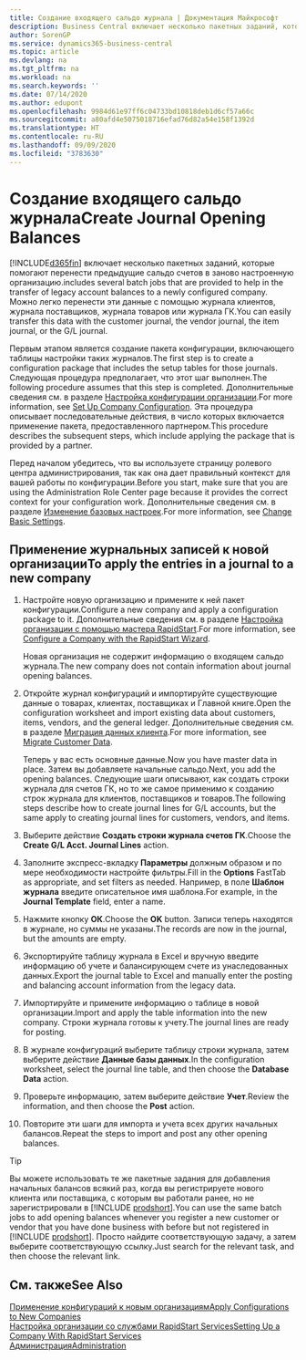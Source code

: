 ```yaml
---
title: Создание входящего сальдо журнала | Документация Майкрософт
description: Business Central включает несколько пакетных заданий, которые помогают перенести предыдущие сальдо счетов в заново настроенную организацию. Можно легко перенести эти данные с помощью учета в журналах.
author: SorenGP
ms.service: dynamics365-business-central
ms.topic: article
ms.devlang: na
ms.tgt_pltfrm: na
ms.workload: na
ms.search.keywords: ''
ms.date: 07/14/2020
ms.author: edupont
ms.openlocfilehash: 9984d61e97ff6c04733bd10818deb1d6cf57a66c
ms.sourcegitcommit: a80afd4e5075018716efad76d82a54e158f1392d
ms.translationtype: HT
ms.contentlocale: ru-RU
ms.lasthandoff: 09/09/2020
ms.locfileid: "3783630"
---
```

# <a name="create-journal-opening-balances"></a><span data-ttu-id="1788d-104">Создание входящего сальдо журнала</span><span class="sxs-lookup"><span data-stu-id="1788d-104">Create Journal Opening Balances</span></span>

[!INCLUDE[d365fin](includes/d365fin_md.md)] <span data-ttu-id="1788d-105">включает несколько пакетных заданий, которые помогают перенести предыдущие сальдо счетов в заново настроенную организацию.</span><span class="sxs-lookup"><span data-stu-id="1788d-105">includes several batch jobs that are provided to help in the transfer of legacy account balances to a newly configured company.</span></span> <span data-ttu-id="1788d-106">Можно легко перенести эти данные с помощью журнала клиентов, журнала поставщиков, журнала товаров или журнала ГК.</span><span class="sxs-lookup"><span data-stu-id="1788d-106">You can easily transfer this data with the customer journal, the vendor journal, the item journal, or the G/L journal.</span></span>

<span data-ttu-id="1788d-107">Первым этапом является создание пакета конфигурации, включающего таблицы настройки таких журналов.</span><span class="sxs-lookup"><span data-stu-id="1788d-107">The first step is to create a configuration package that includes the setup tables for those journals.</span></span> <span data-ttu-id="1788d-108">Следующая процедура предполагает, что этот шаг выполнен.</span><span class="sxs-lookup"><span data-stu-id="1788d-108">The following procedure assumes that this step is completed.</span></span> <span data-ttu-id="1788d-109">Дополнительные сведения см. в разделе [Настройка конфигурации организации](admin-set-up-company-configuration.md).</span><span class="sxs-lookup"><span data-stu-id="1788d-109">For more information, see [Set Up Company Configuration](admin-set-up-company-configuration.md).</span></span> <span data-ttu-id="1788d-110">Эта процедура описывает последовательные действия, в число которых включается применение пакета, предоставленного партнером.</span><span class="sxs-lookup"><span data-stu-id="1788d-110">This procedure describes the subsequent steps, which include applying the package that is provided by a partner.</span></span>  

<span data-ttu-id="1788d-111">Перед началом убедитесь, что вы используете страницу ролевого центра администрирования, так как она дает правильный контекст для вашей работы по конфигурации.</span><span class="sxs-lookup"><span data-stu-id="1788d-111">Before you start, make sure that you are using the Administration Role Center page because it provides the correct context for your configuration work.</span></span> <span data-ttu-id="1788d-112">Дополнительные сведения см. в разделе [Изменение базовых настроек](ui-change-basic-settings.md).</span><span class="sxs-lookup"><span data-stu-id="1788d-112">For more information, see [Change Basic Settings](ui-change-basic-settings.md).</span></span>

## <a name="to-apply-the-entries-in-a-journal-to-a-new-company"></a><span data-ttu-id="1788d-113">Применение журнальных записей к новой организации</span><span class="sxs-lookup"><span data-stu-id="1788d-113">To apply the entries in a journal to a new company</span></span>

1. <span data-ttu-id="1788d-114">Настройте новую организацию и примените к ней пакет конфигурации.</span><span class="sxs-lookup"><span data-stu-id="1788d-114">Configure a new company and apply a configuration package to it.</span></span> <span data-ttu-id="1788d-115">Дополнительные сведения см. в разделе [Настройка организации с помощью мастера RapidStart](admin-how-to-configure-a-company-with-the-rapidstart-wizard.md).</span><span class="sxs-lookup"><span data-stu-id="1788d-115">For more information, see [Configure a Company with the RapidStart Wizard](admin-how-to-configure-a-company-with-the-rapidstart-wizard.md).</span></span>  

    <span data-ttu-id="1788d-116">Новая организация не содержит информацию о входящем сальдо журнала.</span><span class="sxs-lookup"><span data-stu-id="1788d-116">The new company does not contain information about journal opening balances.</span></span>  

2. <span data-ttu-id="1788d-117">Откройте журнал конфигураций и импортируйте существующие данные о товарах, клиентах, поставщиках и Главной книге.</span><span class="sxs-lookup"><span data-stu-id="1788d-117">Open the configuration worksheet and import existing data about customers, items, vendors, and the general ledger.</span></span> <span data-ttu-id="1788d-118">Дополнительные сведения см. в разделе [Миграция данных клиента](admin-migrate-customer-data.md).</span><span class="sxs-lookup"><span data-stu-id="1788d-118">For more information, see [Migrate Customer Data](admin-migrate-customer-data.md).</span></span>  

    <span data-ttu-id="1788d-119">Теперь у вас есть основные данные.</span><span class="sxs-lookup"><span data-stu-id="1788d-119">Now you have master data in place.</span></span> <span data-ttu-id="1788d-120">Затем вы добавляете начальные сальдо.</span><span class="sxs-lookup"><span data-stu-id="1788d-120">Next, you add the opening balances.</span></span> <span data-ttu-id="1788d-121">Следующие шаги описывают, как создать строки журнала для счетов ГК, но то же самое применимо к созданию строк журнала для клиентов, поставщиков и товаров.</span><span class="sxs-lookup"><span data-stu-id="1788d-121">The following steps describe how to create journal lines for G/L accounts, but the same apply to creating journal lines for customers, vendors, and items.</span></span>  
3. <span data-ttu-id="1788d-122">Выберите действие **Создать строки журнала счетов ГК**.</span><span class="sxs-lookup"><span data-stu-id="1788d-122">Choose the **Create G/L Acct. Journal Lines** action.</span></span>  
4. <span data-ttu-id="1788d-123">Заполните экспресс-вкладку **Параметры** должным образом и по мере необходимости настройте фильтры.</span><span class="sxs-lookup"><span data-stu-id="1788d-123">Fill in the **Options** FastTab as appropriate, and set filters as needed.</span></span> <span data-ttu-id="1788d-124">Например, в поле **Шаблон журнала** введите описательное имя шаблона.</span><span class="sxs-lookup"><span data-stu-id="1788d-124">For example, in the **Journal Template** field, enter a name.</span></span>  
5. <span data-ttu-id="1788d-125">Нажмите кнопку **ОК**.</span><span class="sxs-lookup"><span data-stu-id="1788d-125">Choose the **OK** button.</span></span> <span data-ttu-id="1788d-126">Записи теперь находятся в журнале, но суммы не указаны.</span><span class="sxs-lookup"><span data-stu-id="1788d-126">The records are now in the journal, but the amounts are empty.</span></span>  
6. <span data-ttu-id="1788d-127">Экспортируйте таблицу журнала в Excel и вручную введите информацию об учете и балансирующем счете из унаследованных данных.</span><span class="sxs-lookup"><span data-stu-id="1788d-127">Export the journal table to Excel and manually enter the posting and balancing account information from the legacy data.</span></span>
7. <span data-ttu-id="1788d-128">Импортируйте и примените информацию о таблице в новой организации.</span><span class="sxs-lookup"><span data-stu-id="1788d-128">Import and apply the table information into the new company.</span></span> <span data-ttu-id="1788d-129">Строки журнала готовы к учету.</span><span class="sxs-lookup"><span data-stu-id="1788d-129">The journal lines are ready for posting.</span></span>  
8. <span data-ttu-id="1788d-130">В журнале конфигураций выберите таблицу строки журнала, затем выберите действие **Данные базы данных**.</span><span class="sxs-lookup"><span data-stu-id="1788d-130">In the configuration worksheet, select the journal line table, and then choose the **Database Data** action.</span></span>  
9. <span data-ttu-id="1788d-131">Проверьте информацию, затем выберите действие **Учет**.</span><span class="sxs-lookup"><span data-stu-id="1788d-131">Review the information, and then choose the **Post** action.</span></span>  
10. <span data-ttu-id="1788d-132">Повторите эти шаги для импорта и учета всех других начальных балансов.</span><span class="sxs-lookup"><span data-stu-id="1788d-132">Repeat the steps to import and post any other opening balances.</span></span>  

> [!TIP]
> <span data-ttu-id="1788d-133">Вы можете использовать те же пакетные задания для добавления начальных балансов всякий раз, когда вы регистрируете нового клиента или поставщика, с которым вы работали ранее, но не зарегистрировали в [!INCLUDE [prodshort](includes/prodshort.md)].</span><span class="sxs-lookup"><span data-stu-id="1788d-133">You can use the same batch jobs to add opening balances whenever you register a new customer or vendor that you have done business with before but not registered in [!INCLUDE [prodshort](includes/prodshort.md)].</span></span> <span data-ttu-id="1788d-134">Просто найдите соответствующую задачу, а затем выберите соответствующую ссылку.</span><span class="sxs-lookup"><span data-stu-id="1788d-134">Just search for the relevant task, and then choose the relevant link.</span></span>

## <a name="see-also"></a><span data-ttu-id="1788d-135">См. также</span><span class="sxs-lookup"><span data-stu-id="1788d-135">See Also</span></span>

[<span data-ttu-id="1788d-136">Применение конфигураций к новым организациям</span><span class="sxs-lookup"><span data-stu-id="1788d-136">Apply Configurations to New Companies</span></span>](admin-apply-configuration-to-new-companies.md)  
[<span data-ttu-id="1788d-137">Настройка организации со службами RapidStart Services</span><span class="sxs-lookup"><span data-stu-id="1788d-137">Setting Up a Company With RapidStart Services</span></span>](admin-set-up-a-company-with-rapidstart.md)  
[<span data-ttu-id="1788d-138">Администрация</span><span class="sxs-lookup"><span data-stu-id="1788d-138">Administration</span></span>](admin-setup-and-administration.md)  
